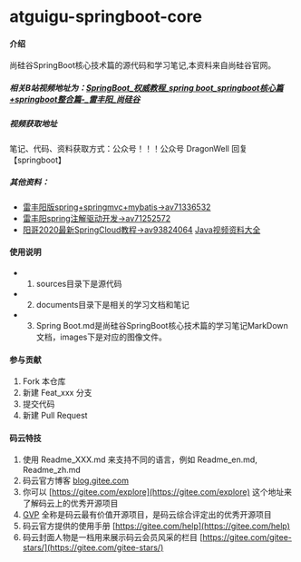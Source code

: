 # atguigu-springboot-core

#### 介绍
尚硅谷SpringBoot核心技术篇的源代码和学习笔记,本资料来自尚硅谷官网。

##### 相关B站视频地址为：[SpringBoot_权威教程_spring boot_springboot核心篇+springboot整合篇-_雷丰阳_尚硅谷](https://www.bilibili.com/video/BV1Et411Y7tQ?from=search&seid=16674639868500485848)

##### 视频获取地址
笔记、代码、资料获取方式：公众号！！！公众号 DragonWell 回复【springboot】

##### 其他资料：
* [雷丰阳版spring+springmvc+mybatis->av71336532](https://www.bilibili.com/video/av71336532)
* [雷丰阳spring注解驱动开发->av71252572](https://www.bilibili.com/video/av71252572)
* [阳哥2020最新SpringCloud教程->av93824064](https://www.bilibili.com/video/av93824064)
[Java视频资料大全](https://space.bilibili.com/14163840)



#### 使用说明

- 1.  sources目录下是源代码
- 2.  documents目录下是相关的学习文档和笔记
- 3.  Spring Boot.md是尚硅谷SpringBoot核心技术篇的学习笔记MarkDown文档，images下是对应的图像文件。

#### 参与贡献

1.  Fork 本仓库
2.  新建 Feat_xxx 分支
3.  提交代码
4.  新建 Pull Request


#### 码云特技

1.  使用 Readme\_XXX.md 来支持不同的语言，例如 Readme\_en.md, Readme\_zh.md
2.  码云官方博客 [blog.gitee.com](https://blog.gitee.com)
3.  你可以 [https://gitee.com/explore](https://gitee.com/explore) 这个地址来了解码云上的优秀开源项目
4.  [GVP](https://gitee.com/gvp) 全称是码云最有价值开源项目，是码云综合评定出的优秀开源项目
5.  码云官方提供的使用手册 [https://gitee.com/help](https://gitee.com/help)
6.  码云封面人物是一档用来展示码云会员风采的栏目 [https://gitee.com/gitee-stars/](https://gitee.com/gitee-stars/)
